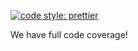 [![code style: prettier](https://img.shields.io/badge/code_style-prettier-ff69b4.svg?style=flat-square)](https://github.com/prettier/prettier) 

We have full code coverage!